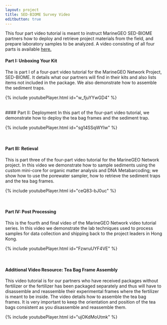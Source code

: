 ```yaml
---
layout: project
title: SED-BIOME Survey Video
editbutton: true
---
```

  
This four part video tutorial is meant to instruct MarineGEO SED-BIOME partners how to deploy and retrieve project materials from the field, and prepare laboratory samples to be analyzed. A video consisting of all four parts is available [here.](https://www.youtube.com/watch?v=s9B2DWw0PlQ)  

#### Part I: Unboxing Your Kit
The is part I of a four-part video tutorial for the MarineGEO Network Project, SED-BIOME. It details what our partners will find in their kits and also lists items not included in the package. We also demonstrate how to assemble the sediment traps.

{% include youtubePlayer.html id="w_fjuYYwGD4" %}

  <br/>
#### Part II: Deployment
In this part of the four-part video tutorial, we demonstrate how to deploy the tea bag frames and the sediment trap.

{% include youtubePlayer.html id="sg14SSqWYIw" %}

  <br/>

#### Part III: Retieval
This is part three of the four-part video tutorial for the MarineGEO Network project. In this video we demonstrate how to sample sediments using the custom mini-core for organic matter analysis and DNA Metabarcoding; we show how to use the porewater sampler, how to retrieve the sediment traps and the tea bag frames.

{% include youtubePlayer.html id="ceQ83-bJ0uc" %}

<br/>

#### Part IV: Post Processing
This is the fourth and final video of the MarineGEO Network video tutorial series. In this video we demonstrate the lab techniques used to process samples for data collection and shipping back to the project leaders in Hong Kong.

{% include youtubePlayer.html id="FzwruUYF4VE" %}

<br/>

#### Additional Video Resource: Tea Bag Frame Assembly  
This video tutorial is for our partners who have received packages without fertilizer or the fertilizer has been packaged separately and thus will have to disassemble and reassemble their experimental frames where the fertilizer is meant to be inside. The video details how to assemble the tea bag frames. It is very important to keep the orientation and position of the tea bags consistent as you disassemble and reassemble them.  

{% include youtubePlayer.html id="ujOKdMoUtmk" %}

